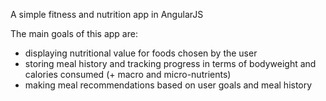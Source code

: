 A simple fitness and nutrition app in AngularJS

The main goals of this app are:
* displaying nutritional value for foods chosen by the user
* storing meal history and tracking progress in terms of bodyweight and calories consumed (+ macro and micro-nutrients)
* making meal recommendations based on user goals and meal history
